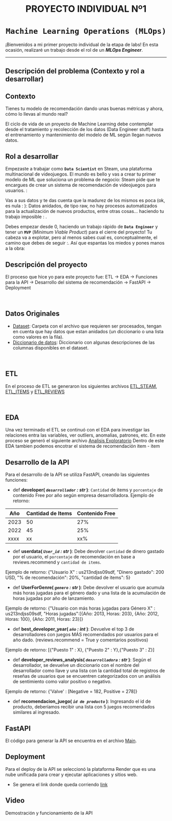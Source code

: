 # <h1 align=center> **PROYECTO INDIVIDUAL Nº1** </h1>

# <h1 align=center>**`Machine Learning Operations (MLOps)`**</h1>

¡Bienvenidos a mi primer proyecto individual de la etapa de labs! En esta ocasión, realizaré un trabajo desde el rol de un ***MLOps Engineer***.

<hr>  

## **Descripción del problema (Contexto y rol a desarrollar)**

## Contexto

Tienes tu modelo de recomendación dando unas buenas métricas y ahora, cómo lo llevas al mundo real?

El ciclo de vida de un proyecto de Machine Learning debe contemplar desde el tratamiento y recolección de los datos (Data Engineer stuff) hasta el entrenamiento y mantenimiento del modelo de ML según llegan nuevos datos.


## Rol a desarrollar

Empezaste a trabajar como **`Data Scientist`** en Steam, una plataforma multinacional de videojuegos. El mundo es bello y vas a crear tu primer modelo de ML que soluciona un problema de negocio: Steam pide que te encargues de crear un sistema de recomendación de videojuegos para usuarios. :

Vas a sus datos y te das cuenta que la madurez de los mismos es poca (ok, es nula : ): Datos anidados, de tipo raw, no hay procesos automatizados para la actualización de nuevos productos, entre otras cosas… haciendo tu trabajo imposible : . 

Debes empezar desde 0, haciendo un trabajo rápido de **`Data Engineer`** y tener un **`MVP`** (_Minimum Viable Product_) para el cierre del proyecto! Tu cabeza va a explotar, pero al menos sabes cual es, conceptualmente, el camino que debes de seguir :. Así que espantas los miedos y pones manos a la obra:

## Descripción del proyecto

El proceso que hice yo para este proyecto fue: ETL -> EDA -> Funciones para la API -> Desarrollo del sistema de recomendación -> FastAPI -> Deployment

<br/>

## **Datos Originales**

+ [Dataset](https://drive.google.com/drive/folders/1HqBG2-sUkz_R3h1dZU5F2uAzpRn7BSpj): Carpeta con el archivo que requieren ser procesados, tengan en cuenta que hay datos que estan anidados (un diccionario o una lista como valores en la fila).
+ [Diccionario de datos](https://docs.google.com/spreadsheets/d/1-t9HLzLHIGXvliq56UE_gMaWBVTPfrlTf2D9uAtLGrk/edit?usp=drive_link): Diccionario con algunas descripciones de las columnas disponibles en el dataset.
<br/>

## ETL

En el proceso de ETL se generaron los siguientes archivos [ETL_STEAM](ETL_Juegos.ipynb), [ETL_ITEMS](ETL_Items.ipynb) y [ETL_REVIEWS](ETL_Reviews.ipynb)

<br/>

## EDA

Una vez terminado el ETL  se continuó con el EDA para investigar las relaciones entra las variables, ver outliers, anomalias, patrones, etc. 
En este proceso se generó el siguiente archivo [Analisis Exploratorio](EDA.ipynb)
Dentro de este EDA tambien podemos encotrar el sistema de recomendación item - item

## Desarrollo de la API

Para el desarrollo de la API se utiliza FastAPI, creando las siguientes funciones:
+ def **developer( *`desarrollador` : str* )**:
    `Cantidad` de items y `porcentaje` de contenido Free por año según empresa desarrolladora. 
Ejemplo de retorno:

| Año  | Cantidad de Items | Contenido Free  |
|------|-------------------|------------------|
| 2023 | 50                | 27%              |
| 2022 | 45                | 25%              |
| xxxx | xx                | xx%              |


+ def **userdata( *`User_id` : str* )**:
    Debe devolver `cantidad` de dinero gastado por el usuario, el `porcentaje` de recomendación en base a reviews.recommend y `cantidad de items`.

Ejemplo de retorno: {"Usuario X" : us213ndjss09sdf, "Dinero gastado": 200 USD, "% de recomendación": 20%, "cantidad de items": 5}

+ def **UserForGenre( *`genero` : str* )**:
    Debe devolver el usuario que acumula más horas jugadas para el género dado y una lista de la acumulación de horas jugadas por año de lanzamiento.

Ejemplo de retorno: {"Usuario con más horas jugadas para Género X" : us213ndjss09sdf,
			     "Horas jugadas":[{Año: 2013, Horas: 203}, {Año: 2012, Horas: 100}, {Año: 2011, Horas: 23}]}
	
+ def **best_developer_year( *`año` : int* )**:
   Devuelve el top 3 de desarrolladores con juegos MÁS recomendados por usuarios para el año dado. (reviews.recommend = True y comentarios positivos)
  
Ejemplo de retorno: [{"Puesto 1" : X}, {"Puesto 2" : Y},{"Puesto 3" : Z}]

+ def **developer_reviews_analysis( *`desarrolladora` : str* )**:
    Según el desarrollador, se devuelve un diccionario con el nombre del desarrollador como llave y una lista con la cantidad total 
    de registros de reseñas de usuarios que se encuentren categorizados con un análisis de sentimiento como valor positivo o negativo.

Ejemplo de retorno: {'Valve' : [Negative = 182, Positive = 278]}

+ def **recomendacion_juego( *`id de producto`* )**:
    Ingresando el id de producto, deberíamos recibir una lista con 5 juegos recomendados similares al ingresado.

## FastAPI

El código para generar la API se encuentra en el archivo [Main](/main.py).

## Deployment
Para el deploy de la API se seleccionó la plataforma Render que es una nube unificada para crear y ejecutar aplicaciones y sitios web.

* Se genera el link donde queda corriendo [link](https://proyecto-individual-maxi-1.onrender.com)

## Video
Demostración y funcionamiento de la API 



  













